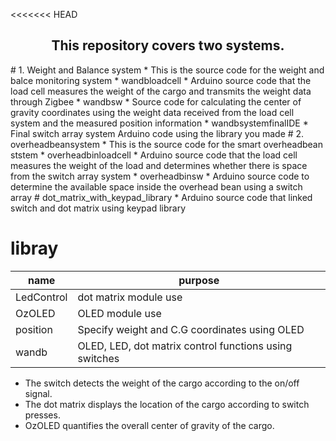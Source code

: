 <<<<<<< HEAD
<div align="center">
  <p align="center">
   <h2>This repository covers two systems.</h2>
  </p>
</div>
# 1. Weight and Balance system
* This is the source code for the weight and balce monitoring system
  * wandbloadcell
    * Arduino source code that the load cell measures the weight of the cargo and transmits the weight data through Zigbee
  * wandbsw
    * Source code for calculating the center of gravity coordinates using the weight data received from the load cell system and the measured position information
  * wandbsystemfinalIDE
    * Final switch array system Arduino code using the library you made
# 2. overheadbeansystem
* This is the source code for the smart overheadbean ststem
  * overheadbinloadcell
    * Arduino source code that the load cell measures the weight of the load and determines whether there is space from the switch array system
  * overheadbinsw
    * Arduino source code to determine the available space inside the overhead bean using a switch array
# dot_matrix_with_keypad_library
* Arduino source code that linked switch and dot matrix using keypad library

# libray
name | purpose
--- | --- |
LedControl | dot matrix module use |
OzOLED | OLED module use |
position | Specify weight and C.G coordinates using OLED |
wandb | OLED, LED, dot matrix control functions using switches |

* The switch detects the weight of the cargo according to the on/off signal.
* The dot matrix displays the location of the cargo according to switch presses.
* OzOLED quantifies the overall center of gravity of the cargo.

